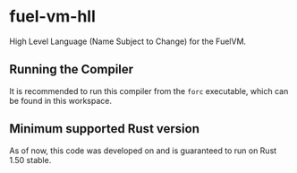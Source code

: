 # fuel-vm-hll

High Level Language (Name Subject to Change) for the FuelVM.

## Running the Compiler

It is recommended to run this compiler from the `forc` executable, which can be found in this workspace.

## Minimum supported Rust version

As of now, this code was developed on and is guaranteed to run on Rust 1.50 stable.

